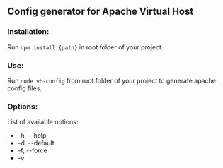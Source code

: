## Config generator for Apache Virtual Host

### Installation:
Run `npm install {path}` in root folder of your project.

### Use:
Run `node vh-config` from root folder of your project to generate apache config files.

### Options:
List of available options:
* -h, --help
* -d, --default
* -f,  --force
* -v
